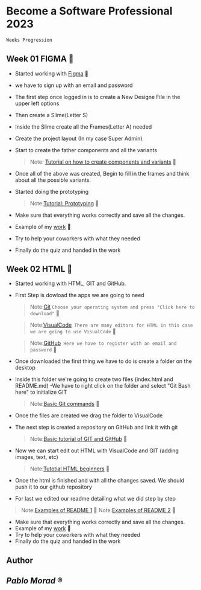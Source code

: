 # Become a Software Professional 2023
```bash
Weeks Progression
```

## Week 01 **FIGMA** :pushpin:
- Started working with [Figma](https://www.figma.com/) :speech_balloon:
- we have to sign up with an email and password
- The first step once logged in is to create a New Designe File in the upper left options
- Then create a Slime(Letter S)
- Inside the Slime create all the Frames(Letter A) needed
- Create the project layout (In my case Super Admin)
- Start to create the father components and all the variants
  
  > Note: [Tutorial on how to create components and variants](https://www.youtube.com/watch?v=BbTiMmnsjqE&ab_channel=CalerEdwards) :cinema:

- Once all of the above was created, Begin to fill in the frames and think about all the possible variants.
- Started doing the prototyping

  > Note:[Tutorial: Prototyping](https://www.youtube.com/watch?v=-sAAa-CCOcg&ab_channel=Figma) :cinema:

- Make sure that everything works correctly and save all the changes.
- Example of my [work](https://www.figma.com/file/qVvOSwgA0WmUkM7e2ygRIN/UI-kit-RR?node-id=1215-949&t=I67pTJIDrJWzNNjp-0) :speech_balloon:
- Try to help your coworkers with what they needed
- Finally do the quiz and handed in the work


## Week 02 **HTML** :pushpin:
- Started working with HTML, GIT and GitHub.
- First Step is dowload the apps we are going to need 
  > Note:[Git](https://git-scm.com/downloads) ``Choose your operating system and press "Click here to download"`` :speech_balloon:

  > Note:[VisualCode](https://code.visualstudio.com/Download)`` There are many editors for HTML in this case we are going to use VisualCode`` :speech_balloon:

  > Note:[GitHub](https://github.com/)`` Here we have to register with an email and password`` :speech_balloon:

- Once downloaded the first thing we have to do is create a folder on the desktop
- Inside this folder we're going to create two files (index.html and README.md)
-We have to right click on the folder and select "Git Bash here" to initialize GIT

  > Note:[Basic Git commands](https://confluence.atlassian.com/bitbucketserver/basic-git-commands-776639767.html) :cinema:

- Once the files are created we drag the folder to VisualCode
- The next step is created a repository on GitHub and link it with git
 
  > Note:[Basic tutorial of GIT and GitHub](https://www.youtube.com/watch?v=vGK-lWIs3sA&ab_channel=RadiumRocketLearning) :cinema:

- Now we can start edit out HTML with VisualCode and GIT (adding images, text, etc)

  > Note:[Tutotial HTML beginners](https://www.youtube.com/watch?v=UB1O30fR-EE&ab_channel=TraversyMedia) :cinema:

- Once the html is finished and with all the changes saved. We should push it to our github repository
- For last we edited our readme detailing what we did step by step
  
 > Note:[Examples of README 1](https://www.makeareadme.com/) :speech_balloon:
 > Note:[Examples of README 2](https://dillinger.io/) :speech_balloon:

- Make sure that everything works correctly and save all the changes.
- Example of my [work](https://github.com/moradpablo/BaSP-M2023) :speech_balloon:
- Try to help your coworkers with what they needed
- Finally do the quiz and handed in the work
  

## Author
## _Pablo Morad_ :registered:
